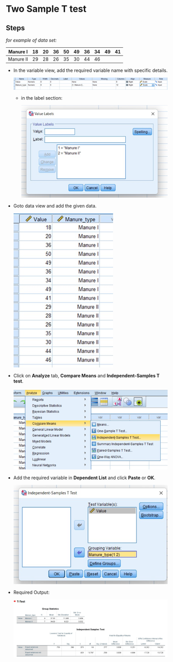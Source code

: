 # Two Sample T test

## Steps

_for example of data set:_

| Manure I  | 18  | 20  | 36  | 50  | 49  | 36  | 34  | 49  | 41  |
| --------- | --- | --- | --- | --- | --- | --- | --- | --- | --- |
| Manure II | 29  | 28  | 26  | 35  | 30  | 44  | 46  |

- In the variable view, add the required variable name with specific details.

  ![Variable view](variableView.jpg)

  - in the label section:

      ![label](label.jpg)
- Goto data view and add the given data.

  ![Data view](data.jpg)

- Click on **Analyze** tab, **Compare Means** and **Independent-Samples T test**.

  ![Step](step.jpg)

- Add the required variable in **Dependent List** and click **Paste** or **OK**.

  ![Dependent List](dependentList.jpg)

- Required Output:

  ![Output](output.jpg)
